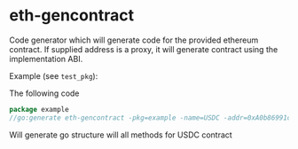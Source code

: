 # eth-gencontract

Code generator which will generate code for the provided ethereum contract. If
supplied address is a proxy, it will generate contract using the implementation
ABI.

Example (see `test_pkg`):

The following code

```go
package example
//go:generate eth-gencontract -pkg=example -name=USDC -addr=0xA0b86991c6218b36c1d19D4a2e9Eb0cE3606eB48 -o=usdc.go
```

Will generate go structure will all methods for USDC contract

